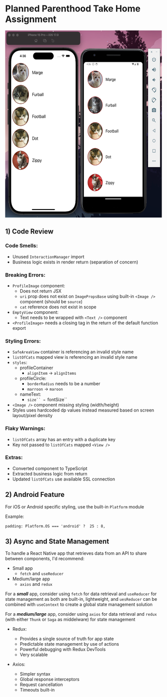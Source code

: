 # Planned Parenthood Take Home Assignment
<img src=".github/sample.png" height="600">


## 1) Code Review

### Code Smells:
- Unused `InteractionManager` import
- Business logic exists in render return (separation of concern)

### Breaking Errors:
- `ProfileImage` component:
  - Does not return JSX
  - `uri` prop does not exist on `ImagePropsBase` using built-in `<Image />` component (should be `source`)
  - `cat` reference does not exist in scope
- `EmptyView` component:
  - Text needs to be wrapped with `<Text />` component
- `<ProfileImage>` needs a closing tag in the return of the default function export

### Styling Errors:
- `SafeAreaView` container is referencing an invalid style name
- `listOfCats` mapped view is referencing an invalid style name
- `styles`:
  - profileContainer
    - `alignItem` → `alignItems`
  - profileCircle:
    - `borderRadius` needs to be a number
    - `marroon` → `maroon`
  - nameText:
    - `size`` → `fontSize``
- `<Image />` component missing styling (width/height)
- Styles uses hardcoded dp values instead measured based on screen layout/pixel density

### Flaky Warnings:
- `listOfCats` array has an entry with a duplicate key
- Key not passed to `listOfCats` mapped `<View />`

### Extras:
- Converted component to TypeScript
- Extracted business logic from return
- Updated `listOfCats` use available SSL connection

## 2) Android Feature
For iOS or Android specific styling, use the built-in `Platform` module

Example:
```
padding: Platform.OS === 'android' ?  25 : 8,
```

## 3) Async and State Management
 To handle a React Native app that retrieves data from an API to share between components, I'd recommend:

- Small app
  - `fetch` and `useReducer`
- Medium/large app
  - `axios` and `redux`

For a ***small*** app, consider using `fetch` for data retrieval and `useReducer` for state management as both are built-in, lightweight, and `uesReducer` can be combined with `useContext` to create a global state management solution

For a ***medium/large*** app, consider using `axios` for data retrieval and `redux` (with either `Thunk` or `Saga` as middelware) for state management

- Redux:
  - Provides a single source of truth for app state
  - Predictable state management by use of actions
  - Powerful debugging with Redux DevTools
  - Very scalable

- Axios:
  - Simpler syntax
  - Global response interceptors
  - Request cancellation
  - Timeouts built-in